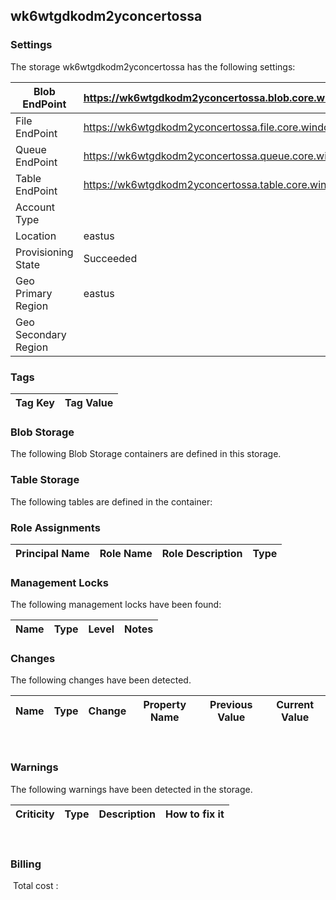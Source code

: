 
## wk6wtgdkodm2yconcertossa 

### Settings
The storage wk6wtgdkodm2yconcertossa has the following settings:

| Blob EndPoint | https://wk6wtgdkodm2yconcertossa.blob.core.windows.net/  |
| --- | --- |
| File EndPoint | https://wk6wtgdkodm2yconcertossa.file.core.windows.net/  |
| Queue EndPoint | https://wk6wtgdkodm2yconcertossa.queue.core.windows.net/  |
| Table EndPoint | https://wk6wtgdkodm2yconcertossa.table.core.windows.net/  |
| Account Type |   |
| Location | eastus  |
| Provisioning State | Succeeded  |
| Geo Primary Region | eastus  |
| Geo Secondary Region |   |


### Tags


| Tag Key | Tag Value |
| --- | --- |

### Blob Storage
The following Blob Storage containers are defined in this storage. 

### Table Storage
The following tables are defined in the container:

### Role Assignments


| Principal Name | Role Name | Role Description | Type |
| --- | --- | --- | --- |

### Management Locks
The following management locks have been found: 

| Name | Type | Level | Notes |
| --- | --- | --- | --- |

### Changes
The following changes have been detected. 

| Name | Type | Change | Property Name | Previous Value | Current Value |
| --- | --- | --- | --- | --- | --- |
 
### Warnings
The following warnings have been detected in the storage. 

| Criticity | Type | Description | How to fix it |
| --- | --- | --- | --- |
 
### Billing
 Total cost : 
